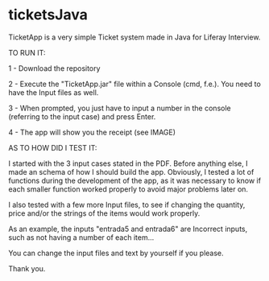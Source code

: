 # ticketsJava

TicketApp is a very simple Ticket system made in Java for Liferay Interview.

TO RUN IT:

1 - Download the repository

2 - Execute the "TicketApp.jar" file within a Console (cmd, f.e.). You need to have the Input files as well.

3 - When prompted, you just have to input a number in the console (referring to the input case) and press Enter.

4 - The app will show you the receipt (see IMAGE)


AS TO HOW DID I TEST IT:

I started with the 3 input cases stated in the PDF. Before anything else, I made an schema of how I should build the app. 
Obviously, I tested a lot of functions during the development of the app, as it was necessary to know if each smaller function worked properly 
to avoid major problems later on.

I also tested with a few more Input files, to see if changing the quantity, price and/or the strings of the items would work properly.

As an example, the inputs "entrada5 and entrada6" are Incorrect inputs, such as not having a number of each item...

You can change the input files and text by yourself if you please.

Thank you.
